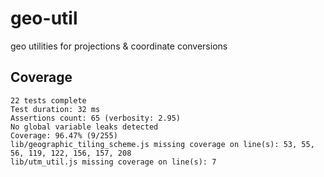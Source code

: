 # geo-util
geo utilities for projections &amp; coordinate conversions

## Coverage

```
22 tests complete
Test duration: 32 ms
Assertions count: 65 (verbosity: 2.95)
No global variable leaks detected
Coverage: 96.47% (9/255)
lib/geographic_tiling_scheme.js missing coverage on line(s): 53, 55, 56, 119, 122, 156, 157, 208
lib/utm_util.js missing coverage on line(s): 7
```